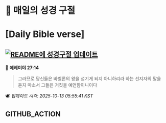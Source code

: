 # 🙏 매일의 성경 구절
# [Daily Bible verse]
## [![README에 성경구절 업데이트](https://github.com/DONGSUKA/first_test/actions/workflows/update-readme-bible.yml/badge.svg)](https://github.com/DONGSUKA/first_test/actions/workflows/update-readme-bible.yml)
<!-- START_BIBLE_VERSE -->
📖 **예레미야 27:14**
> 그러므로 당신들은 바벨론의 왕을 섬기게 되지 아니하리라 하는 선지자의 말을 듣지 마소서 그들은 거짓을 예언함이니이다

🕊️ _업데이트 시각: 2025-10-13 05:55:41 KST_
  <!-- END_BIBLE_VERSE -->
## GITHUB_ACTION
